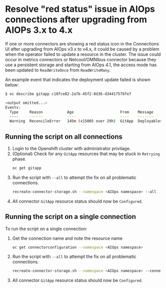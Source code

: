 # Resolve "red status" issue in AIOps connections after upgrading from AIOPs 3.x to 4.x

If one or more connectors are showing a red status icon in the Connections UI after upgrading from AIOps v3.x to v4.x, it could be caused by a problem when the operator failed to update a resource in the cluster. The issue could occur in metrics connectors or Netcool/OMNIbus connector because they use a persistent storage and starting from AIOps 4.1, the access mode has been updated to `ReadWriteOnce` from `ReadWriteMany`.

An example event that indicates the deployment update failed is shown below:

```sh
$ oc describe gitapp c18fce82-2a7b-45f2-8d36-d34417576fe7 

<output omitted...>
Events:
  Type     Reason           Age                     From    Message
  ----     ------           ----                    ----    -------
  Warning  ReconcileError   145m (x15005 over 29h)  GitApp  Deployables: failed to apply connector deployment yaml to cluster: StatefulSet.apps "ibm-dyna-conn-9c02b6f2-6e37-4646-bee3-bafef95d9c2d" is invalid: spec: Forbidden: updates to statefulset spec for fields other than 'replicas', 'template', 'updateStrategy', 'persistentVolumeClaimRetentionPolicy' and 'minReadySeconds' are forbidden
```

## Running the script on all connections

1. Login to the Openshift cluster with administrator privilage.
2. (Optional) Check for any `GitApp` resources that may be stuck in `Retrying` phase.
    ```sh
    oc get gitapp
    ```
3. Run the script with `--all` to attempt the fix on all problematic connections.
   ```sh
   recreate-connector-storage.sh --namespace <AIOps namespace> --all
   ```
4. All connector `GitApp` resource status should now be `Configured`.

## Running the script on a single connection

To run the script on a single connection:

1. Get the connection name and note the resource name
   ```sh
   oc get connectorconfiguration --namespace <AIOps namespace>
   ```
2. Run the script with `--all` to attempt the fix on all problematic connections.
   ```sh
   recreate-connector-storage.sh --namespace <AIOps namespace> --connection <connectionconfiguration name>
   ```
3. All connector `GitApp` resource status should now be `Configured`.

